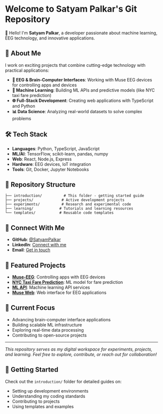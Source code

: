 # Welcome to Satyam Palkar's Git Repository

👋 Hello! I'm **Satyam Palkar**, a developer passionate about machine learning, EEG technology, and innovative applications.

## 🚀 About Me

I work on exciting projects that combine cutting-edge technology with practical applications:

- **🧠 EEG & Brain-Computer Interfaces**: Working with Muse EEG devices for controlling apps and devices
- **🤖 Machine Learning**: Building ML APIs and predictive models (like NYC taxi fare prediction)
- **🌐 Full-Stack Development**: Creating web applications with TypeScript and Python
- **📊 Data Science**: Analyzing real-world datasets to solve complex problems

## 🛠️ Tech Stack

- **Languages**: Python, TypeScript, JavaScript
- **ML/AI**: TensorFlow, scikit-learn, pandas, numpy
- **Web**: React, Node.js, Express
- **Hardware**: EEG devices, IoT integration
- **Tools**: Git, Docker, Jupyter Notebooks

## 📁 Repository Structure

```
├── introduction/          # This folder - getting started guide
├── projects/             # Active development projects
├── experiments/          # Research and experimental code
├── learning/            # Tutorials and learning resources
└── templates/           # Reusable code templates
```

## 🔗 Connect With Me

- **GitHub**: [@SatyamPalkar](https://github.com/SatyamPalkar)
- **LinkedIn**: [Connect with me](https://linkedin.com/in/satyampalkar)
- **Email**: [Get in touch](mailto:your-email@example.com)

## 🌟 Featured Projects

- **[Muse-EEG](https://github.com/SatyamPalkar/Muse-EEG)**: Controlling apps with EEG devices
- **[NYC Taxi Fare Prediction](https://github.com/SatyamPalkar/nyc-taxi-fare-prediction)**: ML model for fare prediction
- **[ML API](https://github.com/SatyamPalkar/satyam-ml-api)**: Machine learning API services
- **[Muse Web](https://github.com/SatyamPalkar/Muse-web)**: Web interface for EEG applications

## 🎯 Current Focus

- Advancing brain-computer interface applications
- Building scalable ML infrastructure
- Exploring real-time data processing
- Contributing to open-source projects

---

*This repository serves as my digital workspace for experiments, projects, and learning. Feel free to explore, contribute, or reach out for collaboration!*

## 📖 Getting Started

Check out the `introduction/` folder for detailed guides on:
- Setting up development environments
- Understanding my coding standards
- Contributing to projects
- Using templates and examples

